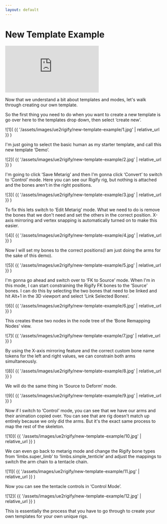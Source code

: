 ```yaml
---
layout: default
---
```


# New Template Example

<iframe src="https://www.youtube.com/embed/F9cTXzO8wq0" frameborder="0" allow="accelerometer; autoplay; clipboard-write; encrypted-media; gyroscope; picture-in-picture" allowfullscreen></iframe>


Now that we understand a bit about templates and modes, let's walk through creating our own template.

So the first thing you need to do when you want to create a new template is go over here to the templates drop down, then select ‘create new’.

![1]( {{ '/assets/images/ue2rigify/new-template-example/1.jpg' | relative_url }} )

I'm just going to select the basic human as my starter template, and call this new template ‘Demo’.

![2]( {{ '/assets/images/ue2rigify/new-template-example/2.jpg' | relative_url }} )

I'm going to click ‘Save Metarig’ and then I'm gonna click ‘Convert’ to switch to ‘Control’ mode. Here you can see our Rigify rig, but nothing is attached and the bones aren’t in the right positions.

![3]( {{ '/assets/images/ue2rigify/new-template-example/3.jpg' | relative_url }} )

To fix this lets switch to ‘Edit Metarig’ mode.  What we need to do is remove the bones that we don't need and set the others in the correct position. X-axis mirroring and vertex snapping is automatically turned on to make this easier.

![4]( {{ '/assets/images/ue2rigify/new-template-example/4.jpg' | relative_url }} )

Now I will set my bones to the correct positions(I am just doing the arms for the sake of this demo).

![5]( {{ '/assets/images/ue2rigify/new-template-example/5.jpg' | relative_url }} )

I'm gonna go ahead and switch over to ‘FK to Source’ mode. When I'm in this mode, I can start constraining the Rigify FK bones to the ‘Source’ bones.  I can do this by selecting the two bones that need to be linked and hit Alt+1 in the 3D viewport and select ‘Link Selected Bones’.

![6]( {{ '/assets/images/ue2rigify/new-template-example/6.jpg' | relative_url }} )

This creates these two nodes in the node tree of the ‘Bone Remapping Nodes’ view.

![7]( {{ '/assets/images/ue2rigify/new-template-example/7.jpg' | relative_url }} )

By using the X-axis mirroring feature and the correct custom bone name tokens for the left and right values, we can constrain both arms simultaneously.

![8]( {{ '/assets/images/ue2rigify/new-template-example/8.jpg' | relative_url }} )

We will do the same thing in ‘Source to Deform’ mode.

![9]( {{ '/assets/images/ue2rigify/new-template-example/9.jpg' | relative_url }} )

Now if I switch to ‘Control’ mode, you can see that we have our arms and their animation copied over. You can see that are rig doesn't match up entirely because we only did the arms. But it's the exact same process to map the rest of the skeleton.

![10]( {{ '/assets/images/ue2rigify/new-template-example/10.jpg' | relative_url }} )

We can even go back to metarig mode and change the Rigify bone types from ‘limbs.super_limb’ to ‘limbs.simple_tenticle’ and adjust the mappings to switch the arm chain to a tentacle chain.

![11]( {{ '/assets/images/ue2rigify/new-template-example/11.jpg' | relative_url }} )

Now you can see the tentacle controls in ‘Control Mode’.

![12]( {{ '/assets/images/ue2rigify/new-template-example/12.jpg' | relative_url }} )

This is essentially the process that you have to go through to create your own templates for your own unique rigs.

